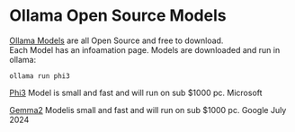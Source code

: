 # Ollama Open Source Models
[Ollama Models](https://ollama.com/library) are all Open Source and free to download.  
Each Model has an infoamation page. Models are downloaded and run in ollama:
```
ollama run phi3
```  
[Phi3](https://ollama.com/library/phi3)
Model is small and fast and will run on sub $1000 pc. Microsoft

[Gemma2](https://ollama.com/library/gemma3)
Modelis small and fast and will run on sub $1000 pc. Google July 2024


